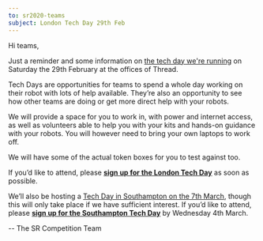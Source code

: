 ```yaml
---
to: sr2020-teams
subject: London Tech Day 29th Feb
---
```


Hi teams,

Just a reminder and some information on [the tech day we're running][london-tech-day] on Saturday the 29th February at the offices of Thread.

Tech Days are opportunities for teams to spend a whole day working on their
robot with lots of help available. They’re also an opportunity to see how other
teams are doing or get more direct help with your robots.

We will provide a space for you to work in, with power and internet access, as
well as volunteers able to help you with your kits and hands-on guidance with
your robots. You will however need to bring your own laptops to work off.

We will have some of the actual token boxes for you to test against too.

If you’d like to attend, please **[sign up for the London Tech Day][tech-day-signup]** as soon as possible.

We’ll also be hosting a [Tech Day in Southampton on the 7th March][soton-tech-day],
though this will only take place if we have sufficient interest. If you’d like to
attend, please **[sign up for the Southampton Tech Day][tech-day-signup]** by
Wednesday 4th March.

-- The SR Competition Team


[london-tech-day]: https://studentrobotics.org/events/sr2020/london-tech-day-february/
[tech-day-signup]: https://forms.gle/vSrzt4o85542MGcv8
[soton-tech-day]: https://studentrobotics.org/events/sr2020/southampton-tech-day-march/
